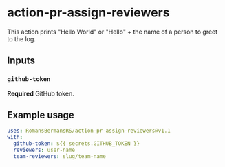 # action-pr-assign-reviewers

This action prints "Hello World" or "Hello" + the name of a person to greet to the log.

## Inputs

### `github-token`

**Required** GitHub token.

## Example usage

```yaml
uses: RomansBermansRS/action-pr-assign-reviewers@v1.1
with:
  github-token: ${{ secrets.GITHUB_TOKEN }}
  reviewers: user-name
  team-reviewers: slug/team-name
```